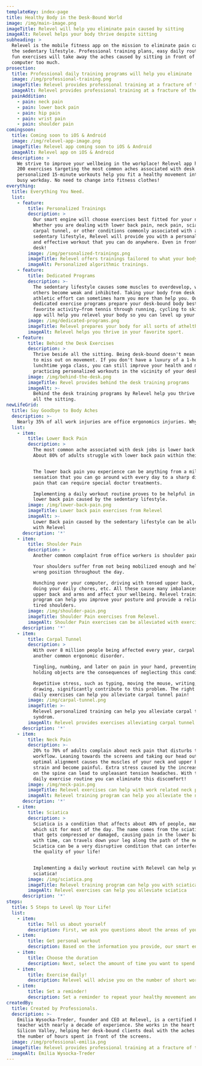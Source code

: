 ```yaml
---
templateKey: index-page
title: Healthy Body in the Desk-Bound World
image: /img/main-image.png
imageTitle: Relevel will help you eliminate pain caused by sitting
imageAlt: Relevel helps your body thrive despite sitting
subheading: >
  Relevel is the mobile fitness app on the mission to eliminate pain caused by
  the sedentary lifestyle. Professional training plans, easy daily routines, and
  fun exercises will take away the aches caused by sitting in front of the
  computer too much.
prosection:
  title: Professional daily training programs will help you eliminate
  image: /img/professional-training.png
  imageTitle: Relevel provides professional training at a fracture of the cost
  imageAlt: Relevel provides professional training at a fracture of the cost
  painAddition:
    - pain: neck pain
    - pain: lower back pain
    - pain: hip pain
    - pain: wrist pain
    - pain: shoulder pain
comingsoon:
  title: Coming soon to iOS & Android
  image: /img/relevel-app-image.png
  imageTitle: Relevel app coming soon to iOS & Android
  imageAlt: Relevel app on iOS & Android
  description: >
    We strive to improve your wellbeing in the workplace! Relevel app has over
    200 exercises targeting the most common aches associated with desk jobs. The
    personalized 15-minute workouts help you fit a healthy movement into your
    busy workday. No need to change into fitness clothes!
everything:
  title: Everything You Need.
  list:
    - feature:
        title: Personalized Trainings
        description: >
          Our smart engine will choose exercises best fitted for your needs.
          Whether you are dealing with lower back pain, neck pain, sciatica,
          carpal tunnel, or other conditions commonly associated with a
          sedentary lifestyle, Relevel will provide you with a personalized safe
          and effective workout that you can do anywhere. Even in front of your
          desk!
        image: /img/personalized-trainings.png
        imageTitle: Relevel offers trainings tailored to what your body need the most.
        imageAlt: Personalized algorithmic trainings.
    - feature:
        title: Dedicated Programs
        description: >-
          The sedentary lifestyle causes some muscles to overdevelop, while
          others become weak and inhibited. Taking your body from desk to
          athletic effort can sometimes harm you more than help you. Our
          dedicated exercise programs prepare your desk-bound body best for your
          favorite activity–from tennis through running, cycling to skiing. Our
          app will help you relevel your body so you can level up your game!
        image: /img/dedicated-programs.png
        imageTitle: Relevel prepares your body for all sorts of athelthic activities.
        imageAlt: Relevel helps you thrive in your favorite sport.
    - feature:
        title: Behind the Desk Exercises
        description: >
          Thrive beside all the sitting. Being desk-bound doesn't mean you need
          to miss out on movement. If you don't have a luxury of a 1-hour
          lunchtime yoga class, you can still improve your health and mood by
          practicing personalized workouts in the vicinity of your desk. 
        image: /img/behind-the-desk.png
        imageTitle: Revel provides behind the desk training programs
        imageAlt: >-
          Behind the desk training programs by Relevel help you thrive despite
          all the sitting.
newLifeGrid:
  title: Say Goodbye to Body Aches
  description: >-
    Nearly 35% of all work injuries are office ergonomics injuries. Why should you be in pain when in front of your desk? Our training programs will give you a daily dose of movement without changing into fitness clothes. You will become more aware of how to best position yourself in front of the computer to minimize the strain and avoid future injuries! You might not avoid being desk-bound, but with help from your personalized Relevel program, you can make it a better experience.
  list:
    - item:
        title: Lower Back Pain
        description: >
          The most common ache associated with desk jobs is lower back pain.
          About 80% of adults struggle with lower back pain within their life. 


          The lower back pain you experience can be anything from a mild, dull
          sensation that you can go around with every day to a sharp disabling
          pain that can require special doctor treatments. 

          Implementing a daily workout routine proves to be helpful in relieving
          lower back pain caused by the sedentary lifestyle.
        image: /img/lower-back-pain.png
        imageTitle: Lower back pain exercises from Relevel
        imageAlt: >-
          Lower Back pain caused by the sedentary lifestyle can be alleviated
          with Relevel
      description: '*'
    - item:
        title: Shoulder Pain
        description: >
          Another common complaint from office workers is shoulder pain. 

          Your shoulders suffer from not being mobilized enough and held in a
          wrong position throughout the day.

          Hunching over your computer, driving with tensed upper back, slouching
          doing your daily chores, etc. All these cause many imbalances in your
          upper back and arms and affect your wellbeing. Relevel training
          program can help you improve your posture and provide a relief to your
          tired shoulders.
        image: /img/shoulder-pain.png
        imageTitle: Shoulder Pain exercises from Relevel.
        imageAlt: Shoulder Pain exercises can be alleviated with exercises from Relevel.
      description: '*'
    - item:
        title: Carpal Tunnel
        description: >
          With over 8 million people being affected every year, carpal tunnel is
          another common ergonomic disorder.  

          Tingling, numbing, and later on pain in your hand, preventing you from
          holding objects are the consequences of neglecting this condition.

          Repetitive stress, such as typing, moving the mouse, writing, or
          drawing, significantly contribute to this problem. The right set of
          daily exercises can help you alleviate carpal tunnel pain!
        image: /img/carpal-tunnel.png
        imageTitle: >-
          Relevel personalized training can help you alleviate carpal tunnel
          syndrom.
        imageAlt: Relevel provides exercises alleviating carpal tunnel pain.
      description: '*'
    - item:
        title: Neck Pain
        description: >-
          20% to 70% of adults complain about neck pain that disturbs their
          workflow. Leaning towards the screens and taking our head out of its
          optimal alignment causes the muscles of your neck and upper back to
          strain and become painful. Extra stress caused by the increased weight
          on the spine can lead to unpleasant tension headaches. With the right
          daily exercise routine you can eliminate this discomfort!
        image: /img/neck-pain.png
        imageTitle: Relevel exercises can help with work related neck pain
        imageAlt: Relevel training program can help you alleviate the neck pain
      description: '*'
    - item:
        title: Sciatica
        description: >
          Sciatica is a condition that affects about 40% of people, many of
          which sit for most of the day. The name comes from the sciatic nerve
          that gets compressed or damaged, causing pain in the lower back that,
          with time, can travels down your leg along the path of the nerve.
          Sciatica can be a very disruptive condition that can interfere with
          the quality of your life!


          Implementing a daily workout routine with Relevel can help you battle
          sciatica!
        image: /img/sciatica.png
        imageTitle: Relevel training program can help you with sciatica
        imageAlt: Relevel exercises can help you alleviate sciatica
      description: '*'
steps:
  title: 5 Steps to Level Up Your Life!
  list:
    - item:
        title: Tell us about yourself
        description: First, we ask you questions about the areas of your body that currently feel achy, as well as any existing injuries that might affect your quality of movement. 
    - item:
        title: Get personal workout 
        description: Based on the information you provide, our smart engine will personalize your workout, choosing exercises best fitted for what needs to be improved to make you feel great.
    - item:
        title: Choose the duration
        description: Next, select the amount of time you want to spend working out. You can choose from anything between 15 minutes at a time to 1 hour.
    - item:
        title: Exercise daily! 
        description: Relevel will advise you on the number of short workouts you should do weekly. Now add your workout plan to your calendar.
    - item:
        title: Set a reminder! 
        description: Set a reminder to repeat your healthy movement and thrive!
createdBy:
  title: Created by Professionals.
  description: >-
    Emilia Wysocka-Treder, founder and CEO at Relevel, is a certified Pilates
    teacher with nearly a decade of experience. She works in the heart of
    Silicon Valley, helping her desk-bound clients deal with the aches caused by
    the number of hours spent in front of the screens.
  image: /img/professional-emilia.png
  imageTitle: Relevel provides professional training at a fracture of the cost
  imageAlt: Emilia Wysocka-Treder
---
```

